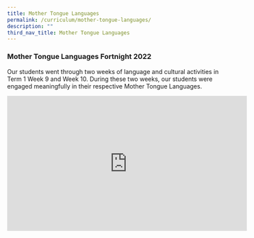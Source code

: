 ```yaml
---
title: Mother Tongue Languages
permalink: /curriculum/mother-tongue-languages/
description: ""
third_nav_title: Mother Tongue Languages
---
```


### Mother Tongue Languages Fortnight 2022

Our students went through two weeks of language and cultural activities in Term 1 Week 9 and Week 10. During these two weeks, our students were engaged meaningfully in their respective Mother Tongue Languages.

<iframe width="560" height="315" src="https://www.youtube.com/embed/6HprtuyD1CE?start=1" title="YouTube video player" frameborder="0" allow="accelerometer; autoplay; clipboard-write; encrypted-media; gyroscope; picture-in-picture" allowfullscreen></iframe>